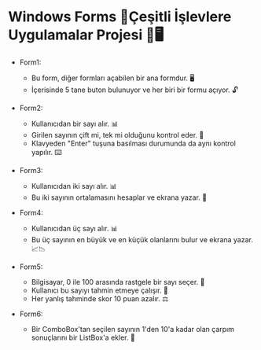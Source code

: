 # Windows Forms 🌟Çeşitli İşlevlere Uygulamalar Projesi 🎯🖥️

* Form1: 
   -  Bu form, diğer formları açabilen bir ana formdur. 🖥️
   -  İçerisinde 5 tane buton bulunuyor ve her biri bir formu açıyor. 🔓

* Form2: 
   -  Kullanıcıdan bir sayı alır. 📊
   -  Girilen sayının çift mi, tek mi olduğunu kontrol eder. 🔄
   -  Klavyeden "Enter" tuşuna basılması durumunda da aynı kontrol yapılır. ⌨️

* Form3: 
   - Kullanıcıdan iki sayı alır. 📊
   - Bu iki sayının ortalamasını hesaplar ve ekrana yazar. 🧮

* Form4: 
   - Kullanıcıdan üç sayı alır. 📊
   - Bu üç sayının en büyük ve en küçük olanlarını bulur ve ekrana yazar. 📈📉
     
 * Form5: 
   - Bilgisayar, 0 ile 100 arasında rastgele bir sayı seçer. 🎲
   - Kullanıcı bu sayıyı tahmin etmeye çalışır. 🔮
   - Her yanlış tahminde skor 10 puan azalır. ⚖️

* Form6:
   - Bir ComboBox'tan seçilen sayının 1'den 10'a kadar olan çarpım sonuçlarını bir ListBox'a ekler. 🧮



      
